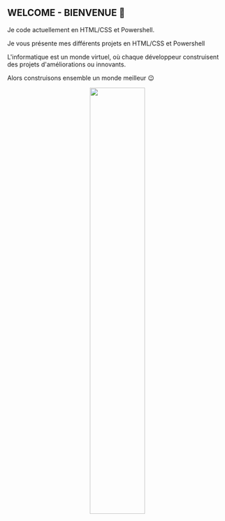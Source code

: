 <!-- Description-->
## WELCOME - BIENVENUE 👋  

<p>Je code actuellement en HTML/CSS et Powershell.</p>
<p>Je vous présente mes différents projets en HTML/CSS et Powershell</p>  
<p> L'informatique est un monde virtuel, où chaque développeur construisent des projets d'améliorations ou innovants.  
    <p>Alors construisons ensemble un monde meilleur 😉</p>
<div style="text-align: center;">
    <img width="50%" src="https://media1.giphy.com/media/v1.Y2lkPTc5MGI3NjExMnU1bzdtdWRza2Rtczluc3d0OHU5cTl6MWpva25xcTlqZm9jdnJsNiZlcD12MV9pbnRlcm5hbF9naWZfYnlfaWQmY3Q9Zw/wwg1suUiTbCY8H8vIA/giphy.gif">
</div>
<!--

Here are some ideas to get you started:
- 🔭 I’m currently working on ...
- 🌱 I’m currently learning ...
- 👯 I’m looking to collaborate on ...
- 🤔 I’m looking for help with ...
- 💬 Ask me about ...
- 📫 How to reach me: ...
- 😄 Pronouns: ...
- ⚡ Fun fact: ...
-->
